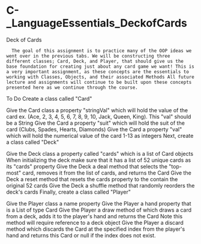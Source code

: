 # C-_LanguageEssentials_DeckofCards
Deck of Cards


      The goal of this assignment is to practice many of the OOP ideas we went over in the previous tabs. We will be constructing three different classes; Card, Deck, and Player, that should give us the base foundation for creating just about any card game we want! This is a very important assignment, as these concepts are the essentials to working with Classes, Objects, and their associated Methods All future lecture and assignments will continue to be built upon these concepts presented here as we continue through the course.

To Do
Create a class called "Card"

Give the Card class a property "stringVal" which will hold the value of the card ex. (Ace, 2, 3, 4, 5, 6, 7, 8, 9, 10, Jack, Queen, King). This "val" should be a String
Give the Card a property "suit" which will hold the suit of the card (Clubs, Spades, Hearts, Diamonds)
Give the Card a property "val" which will hold the numerical value of the card 1-13 as integers
Next, create a class called "Deck"

Give the Deck class a property called "cards" which is a list of Card objects
When initializing the deck make sure that it has a list of 52 unique cards as its "cards" property
Give the Deck a deal method that selects the "top-most" card, removes it from the list of cards, and returns the Card
Give the Deck a reset method that resets the cards property to the contain the original 52 cards
Give the Deck a shuffle method that randomly reorders the deck's cards
Finally, create a class called "Player"

Give the Player class a name property
Give the Player a hand property that is a List of type Card
Give the Player a draw method of which draws a card from a deck, adds it to the player's hand and returns the Card
Note this method will require reference to a deck object
Give the Player a discard method which discards the Card at the specified index from the player's hand and returns this Card or null if the index does not exist.